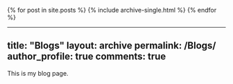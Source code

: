 {% for post in site.posts %}
  {% include archive-single.html %}
{% endfor %}

---
title:  "Blogs"
layout: archive
permalink: /Blogs/
author_profile: true
comments: true
---

This is my blog page.
